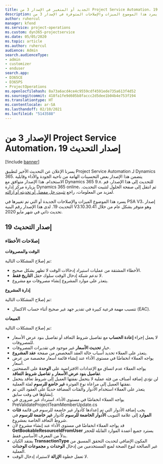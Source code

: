 ```yaml
---
title: الجديد أو المتغير في الإصدار 3 من Project Service Automation، إصدار التحديث 19
description: يسرد هذا الموضوع الميزات والإصلاحات المتوفرة في الإصدار 3 من Project Service Automation، إصدار التحديث 19.
author: ruhercul
manager: kfend
ms.service: project-operations
ms.custom: dyn365-projectservice
ms.date: 05/05/2020
ms.topic: article
ms.author: ruhercul
audience: Admin
search.audienceType:
- admin
- customizer
- enduser
search.app:
- D365CE
- D365PS
- ProjectOperations
ms.openlocfilehash: 8a73a6acd4ce4c9559cdf4591ede735a613f4d52
ms.sourcegitcommit: 418fa1fe9d605b8faccc2d5dee1b04b4e753f194
ms.translationtype: HT
ms.contentlocale: ar-SA
ms.lasthandoff: 02/10/2021
ms.locfileid: "5143588"
---
```

# <a name="project-service-automation-update-release-19-v3"></a>الإصدار 3 من Project Service Automation، إصدار التحديث 19

[!include [banner](../includes/psa-now-project-operations.md)]

يسرنا الإعلان عن التحديث الأخير لتطبيق Project Service Automation لـ Dynamics 365. يتضمن هذا الإصدار بعض التحسينات الهامة من ناحية الجودة والأداء وقابلية الاستخدام. هذا الإصدار متوافق مع Dynamics 365 9.x. للتحديث إلى هذا الإصدار، قم بزيارة مركز إدارة Dynamics 365 online، ثم انتقل إلى صفحة الحلول لتثبيت التحديث. لمزيد من المعلومات، راجع [تثبيت حل مفضل أو تحديثه أو إزالته](https://docs.microsoft.com/power-platform/admin/install-remove-preferred-solution).

يسرد هذا الموضوع الميزات والإصلاحات الجديدة أو التي تم تغييرها في PSA V3، إصدار التحديث 19. لدى هذا الإصدار رقم البنية V3.10.30.41 وهو متوفر بشكل عام من خلال تحديث ذاتي في شهر مايو 2020.

## <a name="update-release-19"></a>إصدار التحديث 19

### <a name="bug-fixes"></a>إصلاحات الأخطاء

**الوقت والمصروفات**

تم إصلاح المشكلات التالية: 

- الأخطاء المشتقة من عمليات استيراد إدخالات الوقت لا تظهر بشكل صحيح.
- لا تدعم شبكة إدخال الوقت سلوك حقل **التاريخ فقط**.
- يتعذر على موارد المشروع إنشاء مصروفات مع مشروع.

**إدارة المشروع**

تم إصلاح المشكلات التالية: 

-  تتسبب مهمة فرعية كبيرة في تقدير جهد غير صحيح أثناء حساب الاكتمال (EAC).

**المبيعات**

تم إصلاح المشكلات التالية: 

- لا يعمل إجراء **إعادة الحساب** مع تفاصيل شروط التعاقد أو تفاصيل بنود عرض الأسعار للمصروفات.
- خيار **تحديث الأسعار** غير موجود في تقديرات المصروفات.
-  يتعذر على العملاء تحديد أسباب حالة العقد المخصص من صفحة **عقد المشروع**.
- يواجه العملاء انخفاضًا في مستوى الأداء عند إنشاء قائمة أسعار مخصصة من عرض أسعار.
- يواجه العملاء عدم اتساق مع الإعدادات الافتراضية على **الوحدة** على الصفحتين **تفاصيل بنود عرض الأسعار** و **تفاصيل شروط التعاقد**.
- لن تؤدي إضافة أصناف من فئة عملية لا يتحمل نفقتها العميل إلى شروط تعاقد يتحمل نفقتها العميل إلى مراعاة نوع الفوترة **غير خاضع للرسوم** لفئة العملية.
- يتعذر على العملاء استخدام الأدوار والفئات المضافة حديثًا على العقود التي تم إنشاؤها في وقت سابق.
- يواجه العملاء انخفاضًا في مستوى الأداء. استرداد غير ضروري في PreValidateProjectTeamMemberUpdate.cs
- يجب إضافة الأدوار التي تم إعدادها كأدوار غير خاضعة للرسوم في قائمة **فئات الموارد** إلى علامة التبويب **الأدوار الخاضعة للرسوم‬** كأدوار **غير خاضعة للرسوم‬** في شروط التعاقد الخاصة بمشروع.
- قد يواجه العملاء انخفاضًا في مستوى الأداء عند إنشاء مشروع لأن **GetBookableResourceIdFromUser** يسترد جميع أعمدة الموارد القابلة للحجز بدلاً من المعرف الأساسي‬ فقط.
- يفتقد الكيان **TransactionType** المكون الإضافي لتحديث التحقق المسبق من الصحة‬ لمنع المستخدمين من إدخال **الوحدات** و **مجموعات الوحدات‏‎** غير الصالحة لنوع العملية.
- لا تعمل خطوة **الإزالة** لاستيراد إدخال الوقت.
